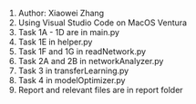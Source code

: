 1. Author: Xiaowei Zhang
2. Using Visual Studio Code on MacOS Ventura
3. Task 1A - 1D are in main.py
4. Task 1E in helper.py
5. Task 1F and 1G in readNetwork.py
6. Task 2A and 2B in networkAnalyzer.py
7. Task 3 in transferLearning.py
8. Task 4 in modelOptimizer.py
9. Report and relevant files are in report folder
